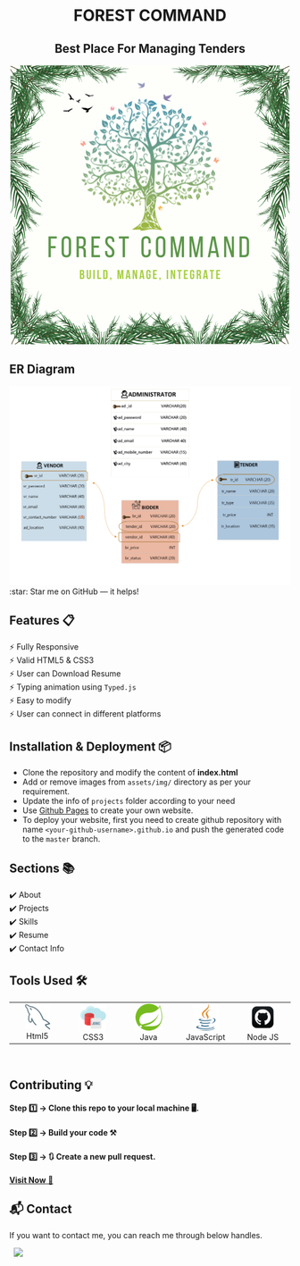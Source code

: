  ### <h1 align="center">FOREST COMMAND</h1>
 ### <h2 align="center">Best Place For Managing Tenders</h2>
 

<div align="center">
  <img alt="Demo" src="Forest_Command/Images/Forest Command.png" />
</div>




## ER Diagram
<img alt="Demo" src="Forest_Command/Images/ER.jpg" />
:star: Star me on GitHub — it helps!

## Features 📋
⚡️ Fully Responsive\
⚡️ Valid HTML5 & CSS3\
⚡️ User can Download Resume\
⚡️ Typing animation using `Typed.js`\
⚡️ Easy to modify\
⚡️ User can connect in different platforms


## Installation & Deployment 📦
- Clone the repository and modify the content of <b>index.html</b> 
- Add or remove images from `assets/img/` directory as per your requirement.
- Update the info of `projects` folder according to your need
- Use [Github Pages](https://create-react-app.dev/docs/deployment/#github-pages) to create your own website.
- To deploy your website, first you need to create github repository with name `<your-github-username>.github.io` and push the generated code to the `master` branch.

## Sections 📚
✔️ About\
✔️ Projects \
✔️ Skills \
✔️ Resume\
✔️ Contact Info



## Tools Used 🛠️
<table align="center">
  
  <tr>
      <td align="center" width="96">
        <img src="Forest_Command/tools/mysql.png" width="45" height="45" alt="HTML" />
      <br>Html5
    </td>
    
 <td align="center" width="96">
        <img src="Forest_Command/tools/jdbc.png" width="48" height="48" alt="CSS" />
      <br>CSS3
    </td> 
    
<td align="center" width="96">
        <img src="Forest_Command/tools/springboot.png" width="48" height="48" alt="Java" />
      <br>Java
    </td>
    
<td align="center" width="96">
        <img src="Forest_Command/tools/java.png" width="48" height="48" alt="javascript" />
      <br>JavaScript
    </td>
    
<td align="center" width="96">
        <img src="Forest_Command/tools/github.png" width="48" height="48" alt="Vuejs" />
      <br>Node JS
    </td> 
  </tr> 
  </table>


<br>



## Contributing 💡
#### Step 1️⃣    -> Clone this repo to your local machine 🖥️.

#### Step 2️⃣    -> **Build your code** ⚒️

#### Step 3️⃣    -> 🔃 Create a new pull request.



<a href="https://shubh2-0.github.io/ShubhamBhati.github.io/" target="_blank">**Visit Now** 🚀</a>

<h2>📬 Contact</h2>

If you want to contact me, you can reach me through below handles.


&nbsp;&nbsp;<a href="https://www.linkedin.com/in/shubham-bhati-787319213/"><img src="https://www.felberpr.com/wp-content/uploads/linkedin-logo.png" width="30"></img></a>



